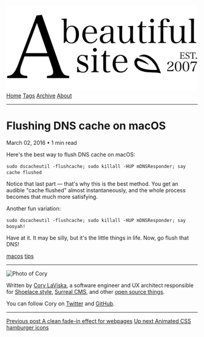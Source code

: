 <a href="../../index.html" class="header-link"><img src="../../images/logos/wordmark.svg" alt="A Beautiful Site" class="wordmark" /></a> <a href="../../index.html" class="nav-item">Home</a> <a href="../../tags/index.html" class="nav-item">Tags</a> <a href="../index.html" class="nav-item">Archive</a> <a href="../../about/index.html" class="nav-item">About</a>

------------------------------------------------------------------------

Flushing DNS cache on macOS
===========================

March 02, 2016 • 1 min read

Here's the best way to flush DNS cache on macOS:

    sudo dscacheutil -flushcache; sudo killall -HUP mDNSResponder; say cache flushed

Notice that last part — that's why this is the best method. You get an audible "cache flushed" almost instantaneously, and the whole process becomes that much more satisfying.

Another fun variation:

    sudo dscacheutil -flushcache; sudo killall -HUP mDNSResponder; say booyah!

Have at it. It may be silly, but it's the little things in life. Now, go flush that DNS!

<a href="../../tags/macos/index.html" class="post-tag">macos</a> <a href="../../tags/tips/index.html" class="post-tag">tips</a>

------------------------------------------------------------------------

<img src="http://0.gravatar.com/avatar/bf1b3b95fd5b096a3592247c29667b33?s=512" alt="Photo of Cory" class="avatar avatar-small" />

Written by [Cory LaViska](../../index-4.html), a software engineer and UX architect responsible for [Shoelace.style](https://shoelace.style/), [Surreal CMS](https://www.surrealcms.com/), and other [open source things](https://github.com/claviska).

You can follow Cory on [Twitter](https://twitter.com/claviska) and [GitHub](https://github.com/claviska).

------------------------------------------------------------------------

<a href="../a-clean-fade-in-effect-for-webpages/index.html" class="post-nav-previous"><span class="small">Previous post</span> A clean fade-in effect for webpages</a> <a href="../animated-css-hamburger-icons/index.html" class="post-nav-next"><span class="small">Up next</span> Animated CSS hamburger icons</a>
